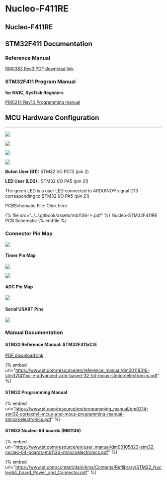 # Nucleo-F411RE

## Nucleo-F411RE

## STM32F411 Documentation

### Reference Manual

[RM0383 Rev3 PDF download link](https://www.st.com/content/ccc/resource/technical/document/reference\_manual/9b/53/39/1c/f7/01/4a/79/DM00119316.pdf/files/DM00119316.pdf/jcr:content/translations/en.DM00119316.pdf)

### STM32F411 Program Manual

**for NVIC, SysTick Registers**

[PM0214 Rev10 Programming manual](https://www.st.com/resource/en/programming\_manual/pm0214-stm32-cortexm4-mcus-and-mpus-programming-manual-stmicroelectronics.pdf)

## MCU Hardware Configuration

***

![](<../../.gitbook/assets/image (13).png>)

![](<../../.gitbook/assets/image (3) (1) (1) (1) (1).png>)

![](<../../.gitbook/assets/image (31).png>)

![](<../../.gitbook/assets/image (54).png>)

**Buton User (B1):** STM32 I/O PC13 (pin 2)

**LED User (LD2) :** STM32 I/O PA5 (pin 21)

The green LED is a user LED connected to ARDUINO® signal D13 corresponding to STM32 I/O PA5 (pin 21)

PCBSchematic File: Click here

{% file src="../../.gitbook/assets/mb1136-1-.pdf" %}
Nucleo-STM32F411RE PCB Schematic
{% endfile %}

### Connector Pin Map

![](<../../.gitbook/assets/image (99).png>)

#### Timer Pin Map

![](<../../.gitbook/assets/image (64).png>)

![](<../../.gitbook/assets/image (113) (1) (1).png>)

#### ADC Pin Map

![](<../../.gitbook/assets/image (98).png>)

#### Serial USART Pins

![](<../../.gitbook/assets/image (101).png>)

### Manual Documentation

#### STM32 Reference Manual: STM32F411xC/E

[PDF download link](https://www.st.com/content/ccc/resource/technical/document/reference\_manual/9b/53/39/1c/f7/01/4a/79/DM00119316.pdf/files/DM00119316.pdf/jcr:content/translations/en.DM00119316.pdf)

{% embed url="https://www.st.com/resource/en/reference_manual/dm00119316-stm32f411xc-e-advanced-arm-based-32-bit-mcus-stmicroelectronics.pdf" %}

#### STM32 Programming Manual

{% embed url="https://www.st.com/resource/en/programming_manual/pm0214-stm32-cortexm4-mcus-and-mpus-programming-manual-stmicroelectronics.pdf" %}

#### STM32 Nucleo-64 boards (MB1136)

{% embed url="https://www.st.com/resource/en/user_manual/dm00105823-stm32-nucleo-64-boards-mb1136-stmicroelectronics.pdf" %}

{% embed url="https://www.st.com/content/dam/kms/Contents/Reflibrary/STM32_Nucleo64_board_Power_and_Connector.pdf" %}
